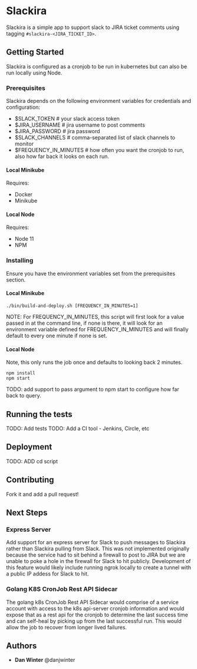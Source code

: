 # Slackira

Slackira is a simple app to support slack to JIRA ticket comments using tagging `#slackira-<JIRA_TICKET_ID>`. 


## Getting Started

Slackira is configured as a cronjob to be run in kubernetes but can also be run locally using Node. 

### Prerequisites

Slackira depends on the following environment variables for credentials and configuration:
- $SLACK_TOKEN # your slack access token
- $JIRA_USERNAME # jira username to post comments
- $JIRA_PASSWORD # jira password
- $SLACK_CHANNELS # comma-separated list of slack channels to monitor
- $FREQUENCY_IN_MINUTES # how often you want the cronjob to run, also how far back it looks on each run.

#### Local Minikube

Requires:
- Docker
- Minikube

#### Local Node

Requires:
- Node 11
- NPM

### Installing

Ensure you have the environment variables set from the prerequisites section.

#### Local Minikube
```
./bin/build-and-deploy.sh [FREQUENCY_IN_MINUTES=1]
```
NOTE: For FREQUENCY_IN_MINUTES, this script will first look for a value passed in at the command line, if none is there, it will look for an environment variable defined for FREQUENCY_IN_MINUTES and will finally default to every one minute if none is set.

#### Local Node
Note, this only runs the job once and defaults to looking back 2 minutes.

```
npm install
npm start
```

TODO: add support to pass argument to npm start to configure how far back to query.


## Running the tests

TODO: Add tests
TODO: Add a CI tool - Jenkins, Circle, etc

## Deployment

TODO: ADD cd script


## Contributing

Fork it and add a pull request!

## Next Steps

### Express Server
Add support for an express server for Slack to push messages to Slackira rather than Slackira pulling from Slack. This was not implemented originally because the service had to sit behind a firewall to post to JIRA but we are unable to poke a hole in the firewall for Slack to hit publicly. Development of this feature would likely include running ngrok locally to create a tunnel with a public IP addess for Slack to hit. 

### Golang K8S CronJob Rest API Sidecar
The golang k8s CronJob Rest API Sidecar would comprise of a service account with access to the k8s api-server cronjob information and would expose that as a rest api for the cronjob to determine the last success time and can self-heal by picking up from the last successful run. This would allow the job to recover from longer lived failures.

## Authors

* **Dan Winter** @danjwinter
